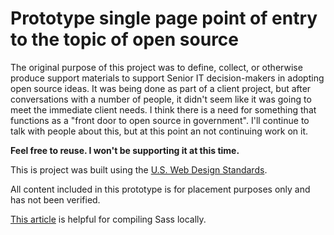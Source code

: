 # Prototype single page point of entry to the topic of open source

The original purpose of this project was to define, collect, or otherwise produce support materials to support Senior IT decision-makers in adopting open source ideas. It was being done as part of a client project, but after conversations with a number of people, it didn't seem like it was going to meet the immediate client needs. I think there is a need for something that functions as a "front door to open source in government". I'll continue to talk with people about this, but at this point an not continuing work on it.

**Feel free to reuse. I won't be supporting it at this time.**

This is project was built using the [U.S. Web Design Standards](https://github.com/18F/web-design-standards).

All content included in this prototype is for placement purposes only and has not been verified.

[This article](https://medium.com/@brianhan/watch-compile-your-sass-with-npm-9ba2b878415b#.1esou11vd) is helpful for compiling Sass locally.
